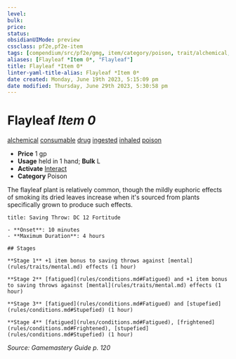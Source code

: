 ```yaml
---
level:
bulk:
price:
status:
obsidianUIMode: preview
cssclass: pf2e,pf2e-item
tags: [compendium/src/pf2e/gmg, item/category/poison, trait/alchemical, trait/consumable, trait/drug, trait/ingested, trait/inhaled, trait/poison]
aliases: [Flayleaf *Item 0*, "Flayleaf"]
title: Flayleaf *Item 0*
linter-yaml-title-alias: Flayleaf *Item 0*
date created: Monday, June 19th 2023, 5:15:09 pm
date modified: Thursday, June 29th 2023, 5:30:58 pm
---
```


# Flayleaf *Item 0*

[alchemical](rules/traits/alchemical.md) [consumable](rules/traits/consumable.md) [drug](rules/traits/drug-gmg.md) [ingested](rules/traits/ingested.md) [inhaled](rules/traits/inhaled.md) [poison](rules/traits/poison.md)  

- **Price** 1 gp
- **Usage** held in 1 hand; **Bulk** L
- **Activate** [Interact](rules/actions/interact.md)
- **Category** Poison

The flayleaf plant is relatively common, though the mildly euphoric effects of smoking its dried leaves increase when it's sourced from plants specifically grown to produce such effects.

```ad-inline-affliction
title: Saving Throw: DC 12 Fortitude

- **Onset**: 10 minutes
- **Maximum Duration**: 4 hours

## Stages

**Stage 1** +1 item bonus to saving throws against [mental](rules/traits/mental.md) effects (1 hour)

**Stage 2** [fatigued](rules/conditions.md#Fatigued) and +1 item bonus to saving throws against [mental](rules/traits/mental.md) effects (1 hour)

**Stage 3** [fatigued](rules/conditions.md#Fatigued) and [stupefied](rules/conditions.md#Stupefied) (1 hour)

**Stage 4** [fatigued](rules/conditions.md#Fatigued), [frightened](rules/conditions.md#Frightened), [stupefied](rules/conditions.md#Stupefied) (1 hour)
```

*Source: Gamemastery Guide p. 120*
